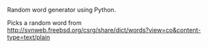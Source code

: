 Random word generator using Python.

Picks a random word from http://svnweb.freebsd.org/csrg/share/dict/words?view=co&content-type=text/plain
